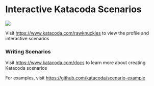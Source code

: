 # Interactive Katacoda Scenarios

[![](http://shields.katacoda.com/katacoda/rawknuckles/count.svg)](https://www.katacoda.com/rawknuckles "Get your profile on Katacoda.com")

Visit https://www.katacoda.com/rawknuckles to view the profile and interactive scenarios

### Writing Scenarios
Visit https://www.katacoda.com/docs to learn more about creating Katacoda scenarios

For examples, visit https://github.com/katacoda/scenario-example
